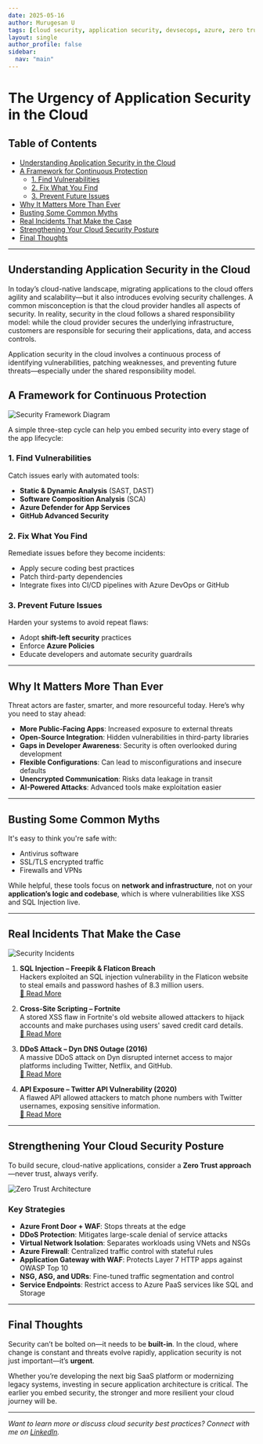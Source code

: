```yaml
---
date: 2025-05-16
author: Murugesan U
tags: [cloud security, application security, devsecops, azure, zero trust]
layout: single
author_profile: false
sidebar:
  nav: "main"
---
```


# The Urgency of Application Security in the Cloud

## Table of Contents

- [Understanding Application Security in the Cloud](#understanding-application-security-in-the-cloud)
- [A Framework for Continuous Protection](#a-framework-for-continuous-protection)
  - [1. Find Vulnerabilities](#1-find-vulnerabilities)
  - [2. Fix What You Find](#2-fix-what-you-find)
  - [3. Prevent Future Issues](#3-prevent-future-issues)
- [Why It Matters More Than Ever](#why-it-matters-more-than-ever)
- [Busting Some Common Myths](#busting-some-common-myths)
- [Real Incidents That Make the Case](#real-incidents-that-make-the-case)
- [Strengthening Your Cloud Security Posture](#strengthening-your-cloud-security-posture)
- [Final Thoughts](#final-thoughts)

---

## Understanding Application Security in the Cloud

In today’s cloud-native landscape, migrating applications to the cloud offers agility and scalability—but it also introduces evolving security challenges. A common misconception is that the cloud provider handles all aspects of security. In reality, security in the cloud follows a shared responsibility model: while the cloud provider secures the underlying infrastructure, customers are responsible for securing their applications, data, and access controls.

Application security in the cloud involves a continuous process of identifying vulnerabilities, patching weaknesses, and preventing future threats—especially under the shared responsibility model.

## A Framework for Continuous Protection

![Security Framework Diagram](/assets/images/app-security-framework.png)

A simple three-step cycle can help you embed security into every stage of the app lifecycle:

### 1. Find Vulnerabilities

Catch issues early with automated tools:
- **Static & Dynamic Analysis** (SAST, DAST)
- **Software Composition Analysis** (SCA)
- **Azure Defender for App Services**
- **GitHub Advanced Security**

### 2. Fix What You Find

Remediate issues before they become incidents:
- Apply secure coding best practices
- Patch third-party dependencies
- Integrate fixes into CI/CD pipelines with Azure DevOps or GitHub

### 3. Prevent Future Issues

Harden your systems to avoid repeat flaws:
- Adopt **shift-left security** practices
- Enforce **Azure Policies**
- Educate developers and automate security guardrails

---

## Why It Matters More Than Ever

Threat actors are faster, smarter, and more resourceful today. Here’s why you need to stay ahead:

- **More Public-Facing Apps**: Increased exposure to external threats
- **Open-Source Integration**: Hidden vulnerabilities in third-party libraries
- **Gaps in Developer Awareness**: Security is often overlooked during development
- **Flexible Configurations**: Can lead to misconfigurations and insecure defaults
- **Unencrypted Communication**: Risks data leakage in transit
- **AI-Powered Attacks**: Advanced tools make exploitation easier

---

## Busting Some Common Myths

It's easy to think you're safe with:
- Antivirus software
- SSL/TLS encrypted traffic
- Firewalls and VPNs

While helpful, these tools focus on **network and infrastructure**, not on your **application’s logic and codebase**, which is where vulnerabilities like XSS and SQL Injection live.

---

## Real Incidents That Make the Case

![Security Incidents](/assets/images/app-security-incidents.png)

1. **SQL Injection – Freepik & Flaticon Breach**  
Hackers exploited an SQL injection vulnerability in the Flaticon website to steal emails and password hashes of 8.3 million users.  
[🔗 Read More](https://www.bankinfosecurity.com/massive-freepik-data-breach-tied-to-sql-injection-attack-a-14880)

2. **Cross-Site Scripting – Fortnite**  
A stored XSS flaw in Fortnite's old website allowed attackers to hijack accounts and make purchases using users' saved credit card details.  
[🔗 Read More](https://portswigger.net/daily-swig/xss-slip-up-exposed-fortnite-gamers-to-account-hijack)

3. **DDoS Attack – Dyn DNS Outage (2016)**  
A massive DDoS attack on Dyn disrupted internet access to major platforms including Twitter, Netflix, and GitHub.  
[🔗 Read More](https://www.vxchnge.com/blog/recent-ddos-attacks-on-companies#amazon-web-services-2020)

4. **API Exposure – Twitter API Vulnerability (2020)**  
A flawed API allowed attackers to match phone numbers with Twitter usernames, exposing sensitive information.  
[🔗 Read More](https://www.zdnet.com/article/twitter-says-an-attacker-used-its-api-to-match-usernames-to-phone-numbers/)


---

## Strengthening Your Cloud Security Posture

To build secure, cloud-native applications, consider a **Zero Trust approach**—never trust, always verify.

![Zero Trust Architecture](/assets/images/zero-trust-diagram.png)

### Key Strategies

- **Azure Front Door + WAF**: Stops threats at the edge
- **DDoS Protection**: Mitigates large-scale denial of service attacks
- **Virtual Network Isolation**: Separates workloads using VNets and NSGs
- **Azure Firewall**: Centralized traffic control with stateful rules
- **Application Gateway with WAF**: Protects Layer 7 HTTP apps against OWASP Top 10
- **NSG, ASG, and UDRs**: Fine-tuned traffic segmentation and control
- **Service Endpoints**: Restrict access to Azure PaaS services like SQL and Storage

---

## Final Thoughts

Security can’t be bolted on—it needs to be **built-in**. In the cloud, where change is constant and threats evolve rapidly, application security is not just important—it’s **urgent**.

Whether you’re developing the next big SaaS platform or modernizing legacy systems, investing in secure application architecture is critical. The earlier you embed security, the stronger and more resilient your cloud journey will be.

---

*Want to learn more or discuss cloud security best practices? Connect with me on [LinkedIn](https://www.linkedin.com/in/murugesan-u-a2b07831/).*
